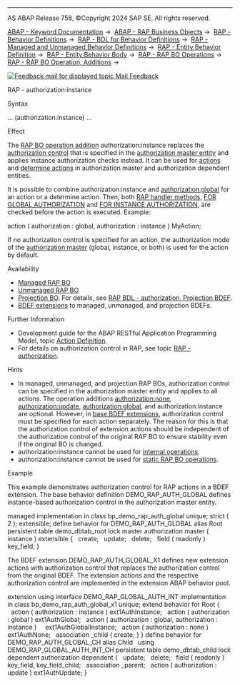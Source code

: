   

* * *

AS ABAP Release 758, ©Copyright 2024 SAP SE. All rights reserved.

[ABAP - Keyword Documentation](javascript:call_link\('abenabap.htm'\)) →  [ABAP - RAP Business Objects](javascript:call_link\('abenabap_rap.htm'\)) →  [RAP - Behavior Definitions](javascript:call_link\('abencds_bdef.htm'\)) →  [RAP - BDL for Behavior Definitions](javascript:call_link\('abenbdl.htm'\)) →  [RAP - Managed and Unmanaged Behavior Definitions](javascript:call_link\('abenbdl_rap_bo.htm'\)) →  [RAP - Entity Behavior Definition](javascript:call_link\('abenbdl_define_beh.htm'\)) →  [RAP - Entity Behavior Body](javascript:call_link\('abenbdl_body.htm'\)) →  [RAP - RAP BO Operations](javascript:call_link\('abenbdl_operations.htm'\)) →  [RAP - RAP BO Operation, Additions](javascript:call_link\('abenbdl_operations_additions.htm'\)) → 

 [![](Mail.gif?object=Mail.gif "Feedback mail for displayed topic") Mail Feedback](mailto:f1_help@sap.com?subject=Feedback%20on%20ABAP%20Documentation&body=Document:%20RAP%20-%20authorization%3Ainstance%2C%20ABENBDL_ACTIONS_AUTH_INSTANCE%2C%20758%0D%0A%0D%0AError:%0D%0A%0D%0A%0D%0A%0D%0ASuggestion%20for%20improvement:)

RAP - authorization:instance

Syntax

... (authorization:instance) ...

Effect

The [RAP BO operation addition](javascript:call_link\('abenbdl_operations_additions.htm'\)) authorization:instance replaces the [authorization control](javascript:call_link\('abenbdl_authorization.htm'\)) that is specified in the [authorization master entity](javascript:call_link\('abenrap_auth_ma_ent_glosry.htm'\) "Glossary Entry") and applies instance authorization checks instead. It can be used for [actions](javascript:call_link\('abenbdl_action.htm'\)) and [determine actions](javascript:call_link\('abenbdl_determine_action.htm'\)) in authorization master and authorization dependent entities.

It is possible to combine authorization:instance and [authorization:global](javascript:call_link\('abenbdl_actions_auth_global.htm'\)) for an action or a determine action. Then, both [RAP handler methods](javascript:call_link\('abenabp_handler_method_glosry.htm'\) "Glossary Entry"), [FOR GLOBAL AUTHORIZATION](javascript:call_link\('abaphandler_meth_global_auth.htm'\)) and [FOR INSTANCE AUTHORIZATION](javascript:call_link\('abaphandler_meth_auth.htm'\)), are checked before the action is executed. Example:

action ( authorization : global, authorization : instance ) MyAction;

If no authorization control is specified for an action, the authorization mode of the [authorization master](javascript:call_link\('abenbdl_authorization.htm'\)) (global, instance, or both) is used for the action by default.

Availability

-   [Managed RAP BO](javascript:call_link\('abenmanaged_rap_bo_glosry.htm'\) "Glossary Entry")
-   [Unmanaged RAP BO](javascript:call_link\('abenunmanaged_rap_bo_glosry.htm'\) "Glossary Entry")
-   [Projection BO](javascript:call_link\('abenrap_projection_bo_glosry.htm'\) "Glossary Entry"). For details, see [RAP BDL - authorization, Projection BDEF](javascript:call_link\('abenbdl_authorization_projection.htm'\)).
-   [BDEF extensions](javascript:call_link\('abenrap_extension_glosry.htm'\) "Glossary Entry") to managed, unmanaged, and projection BDEFs.

Further Information

-   Development guide for the ABAP RESTful Application Programming Model, topic [Action Definition](https://help.sap.com/docs/ABAP_Cloud/f055b8bf582d4f34b91da667bc1fcce6/14ddc6b2442b4b97842af9158a1c9c44?version=sap_cross_product_abap).
-   For details on authorization control in RAP, see topic [RAP - authorization](javascript:call_link\('abenbdl_authorization.htm'\)).

Hints

-   In managed, unmanaged, and projection RAP BOs, authorization control can be specified in the authorization master entity and applies to all actions. The operation additions [authorization:none](javascript:call_link\('abenbdl_actions_auth.htm'\)), [authorization:update](javascript:call_link\('abenbdl_actions_auth_update.htm'\)), [authorization:global](javascript:call_link\('abenbdl_actions_auth_global.htm'\)), and authorization:instance are optional. However, in [base BDEF extensions](javascript:call_link\('abenrap_base_bdef_ext_glosry.htm'\) "Glossary Entry"), authorization control must be specified for each action separately. The reason for this is that the authorization control of extension actions should be independent of the authorization control of the original RAP BO to ensure stability even if the original BO is changed.
-   authorization:instance cannot be used for [internal operations](javascript:call_link\('abenbdl_internal.htm'\)).
-   authorization:instance cannot be used for [static RAP BO operations](javascript:call_link\('abenrap_static_operation_glosry.htm'\) "Glossary Entry").

Example

This example demonstrates authorization control for RAP actions in a BDEF extension. The base behavior definition DEMO\_RAP\_AUTH\_GLOBAL defines instance-based authorization control in the authorization master entity.

managed implementation in class bp\_demo\_rap\_auth\_global unique;
strict ( 2 );
extensible;
define behavior for DEMO\_RAP\_AUTH\_GLOBAL alias Root
persistent table demo\_dbtab\_root
lock master
authorization master ( instance )
extensible
{
  create;
  update;
  delete;
  field ( readonly ) key\_field;
}

The BDEF extension DEMO\_RAP\_AUTH\_GLOBAL\_X1 defines new extension actions with authorization control that replaces the authorization control from the original BDEF. The extension actions and the respective authorization control are implemented in the extension ABAP behavior pool.

extension using interface DEMO\_RAP\_GLOBAL\_AUTH\_INT
implementation in class bp\_demo\_rap\_auth\_global\_x1 unique;
extend behavior for Root
{
  action ( authorization : instance ) ext1AuthInstance;
  action ( authorization : global ) ext1AuthGlobal;
  action ( authorization : global, authorization : instance )
    ext1AuthGlobalInstance;
  action ( authorization : none ) ext1AuthNone;
  association \_child { create; }
}
define behavior for DEMO\_RAP\_AUTH\_GLOBAL\_CH alias Child
  using DEMO\_RAP\_GLOBAL\_AUTH\_INT\_CH
persistent table demo\_dbtab\_child
lock dependent
authorization dependent
{
  update;
  delete;
  field ( readonly ) key\_field, key\_field\_child;
  association \_parent;
  action ( authorization : update ) ext1AuthUpdate;
}